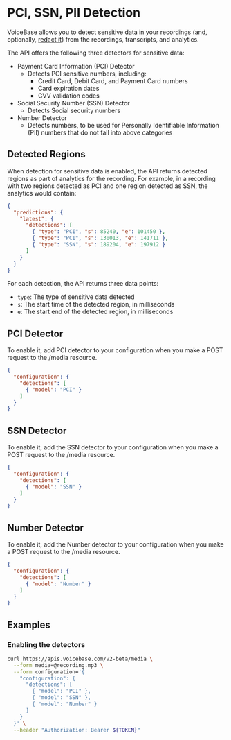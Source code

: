 # PCI, SSN, PII Detection

VoiceBase allows you to detect sensitive data in your recordings (and, optionally, [redact it](pci-ssn-pii-redaction.html)) from the recordings, transcripts, and analytics.



The API offers the following three detectors for sensitive data:

- Payment Card Information (PCI) Detector
    - Detects PCI sensitive numbers, including:
        - Credit Card, Debit Card, and Payment Card numbers
        - Card expiration dates
        - CVV validation codes
- Social Security Number (SSN) Detector
    - Detects Social security numbers
- Number Detector
    - Detects numbers, to be used for Personally Identifiable Information (PII) numbers that do not fall into above categories

## Detected Regions

When detection for sensitive data is enabled, the API returns detected regions as part of analytics for the recording. For example, in a recording with two regions detected as PCI and one region detected as SSN, the analytics would contain:

```json
{  
  "predictions": {
    "latest": {
      "detections": [
        { "type": "PCI", "s": 85240, "e": 101450 },
        { "type": "PCI", "s": 130013, "e": 141711 },
        { "type": "SSN", "s": 189204, "e": 197912 }
      ]
    }
  }
}
```

For each detection, the API returns three data points:
- `type`: The type of sensitive data detected
- `s`: The start time of the detected region, in milliseconds
- `e`: The start end of the detected region, in milliseconds 

## PCI Detector

To enable it, add PCI detector to your configuration when you make a POST request to the /media resource.

```json
{  
  "configuration": { 
    "detections": [ 
      { "model": "PCI" }
    ]
  }
}
```

## SSN Detector

To enable it, add the SSN detector to your configuration when you make a POST request to the /media resource.

```json
{  
  "configuration": { 
    "detections": [ 
      { "model": "SSN" }
    ]
  }
}
```

## Number Detector

To enable it, add the Number detector to your configuration when you make a POST request to the /media resource.

```json
{  
  "configuration": { 
    "detections": [ 
      { "model": "Number" }
    ]
  }
}
```


## Examples

### Enabling the detectors

```bash
curl https://apis.voicebase.com/v2-beta/media \
  --form media=@recording.mp3 \
  --form configuration='{
    "configuration": {
      "detections": [ 
        { "model": "PCI" },
        { "model": "SSN" },
        { "model": "Number" }
      ]
    }
  }' \
  --header "Authorization: Bearer ${TOKEN}" 
```

